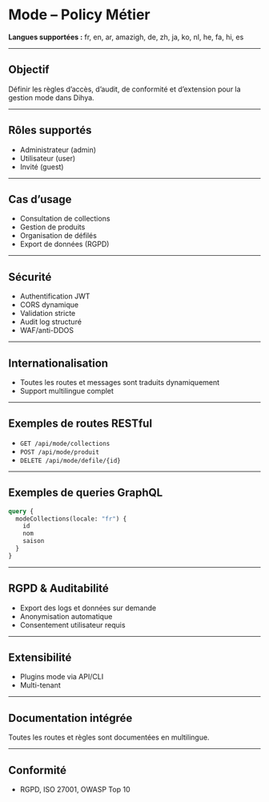 # Mode – Policy Métier

**Langues supportées :** fr, en, ar, amazigh, de, zh, ja, ko, nl, he, fa, hi, es

---

## Objectif
Définir les règles d’accès, d’audit, de conformité et d’extension pour la gestion mode dans Dihya.

---

## Rôles supportés
- Administrateur (admin)
- Utilisateur (user)
- Invité (guest)

---

## Cas d’usage
- Consultation de collections
- Gestion de produits
- Organisation de défilés
- Export de données (RGPD)

---

## Sécurité
- Authentification JWT
- CORS dynamique
- Validation stricte
- Audit log structuré
- WAF/anti-DDOS

---

## Internationalisation
- Toutes les routes et messages sont traduits dynamiquement
- Support multilingue complet

---

## Exemples de routes RESTful
- `GET /api/mode/collections`
- `POST /api/mode/produit`
- `DELETE /api/mode/defile/{id}`

---

## Exemples de queries GraphQL
```graphql
query {
  modeCollections(locale: "fr") {
    id
    nom
    saison
  }
}
```

---

## RGPD & Auditabilité
- Export des logs et données sur demande
- Anonymisation automatique
- Consentement utilisateur requis

---

## Extensibilité
- Plugins mode via API/CLI
- Multi-tenant

---

## Documentation intégrée
Toutes les routes et règles sont documentées en multilingue.

---

## Conformité
- RGPD, ISO 27001, OWASP Top 10
